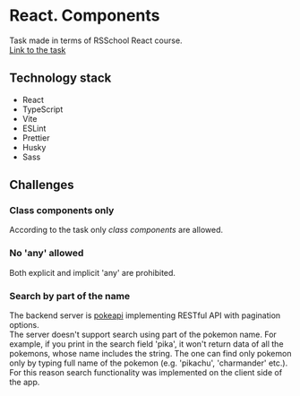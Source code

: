 # React. Components

Task made in terms of RSSchool React course.  
[Link to the task](https://github.com/rolling-scopes-school/tasks/tree/master/react/modules/module01#what-should-be-done)

## Technology stack

- React
- TypeScript
- Vite
- ESLint
- Prettier
- Husky
- Sass

## Challenges

### Class components only

According to the task only *class components* are allowed.

### No 'any' allowed

Both explicit and implicit 'any' are prohibited.

### Search by part of the name

The backend server is [pokeapi](https://pokeapi.co/) implementing RESTful API with pagination options.  
The server doesn't support search using part of the pokemon name. For example, if you print in the search field 'pika', it won't return data of all the pokemons, whose name includes the string. The one can find only pokemon only by typing full name of the pokemon (e.g. 'pikachu', 'charmander' etc.).  
For this reason search functionality was implemented on the client side of the app.
